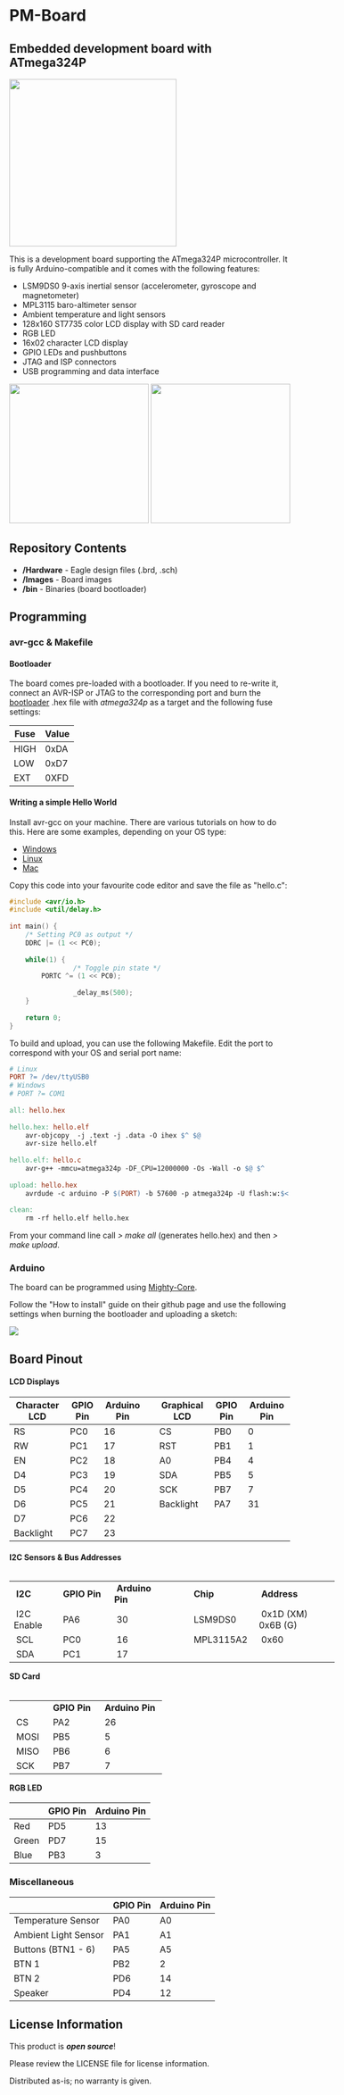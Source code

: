 # PM-Board

## Embedded development board with ATmega324P

<img src="https://github.com/dantudose/PM-Board/blob/main/Images/PM_board.png" height="300"/>

This is a development board supporting the ATmega324P microcontroller. It is fully Arduino-compatible and it comes with the following features:
* LSM9DS0 9-axis inertial sensor (accelerometer, gyroscope and magnetometer)
* MPL3115 baro-altimeter sensor
* Ambient temperature and light sensors
* 128x160 ST7735 color LCD display with SD card reader 
* RGB LED
* 16x02 character LCD display
* GPIO LEDs and pushbuttons
* JTAG and ISP connectors
* USB programming and data interface

<div id="cover">
  <img src="https://github.com/dantudose/PM-Board/blob/main/Images/PM_board_top.png" height="250"/>
  <img src="https://github.com/dantudose/PM-Board/blob/main/Images/PM_board_bottom.png" height="250"/> 
</div>



## Repository Contents

* **/Hardware** - Eagle design files (.brd, .sch)
* **/Images** - Board images
* **/bin** - Binaries (board bootloader)

## Programming

### avr-gcc & Makefile

#### Bootloader
The board comes pre-loaded with a bootloader. If you need to re-write it, connect an AVR-ISP or JTAG to the corresponding port and burn the <a href="https://github.com/dantudose/PM-Board/tree/main/bin">bootloader</a> .hex file with _atmega324p_ as a target and the following fuse settings:

<table>
<thead>
  <tr>
    <th>Fuse</th>
    <th>Value</th>
  </tr>
</thead>
<tbody>
  <tr>
    <td>HIGH</td>
    <td>0xDA</td>
  </tr>
  <tr>
    <td>LOW</td>
    <td>0xD7</td>
  </tr>
  <tr>
    <td>EXT</td>
    <td>0XFD</td>
  </tr>
</tbody>
</table>

#### Writing a simple Hello World

Install avr-gcc on your machine. There are various tutorials on how to do this. Here are some examples, depending on your OS type:
* <a href="https://tinusaur.com/guides/avr-gcc-toolchain/">Windows</a>
* <a href="https://baremetalmicro.com/tutorial_avr_toolchain/03-Install-on-Ubuntu-Linux.html">Linux</a>
* <a href="https://wellys.com/posts/avr_c_macos/">Mac</a>

Copy this code into your favourite code editor and save the file as "hello.c":

```cpp
#include <avr/io.h>
#include <util/delay.h>
 
int main() {
	/* Setting PC0 as output */
	DDRC |= (1 << PC0);
 
	while(1) {
                /* Toggle pin state */
		PORTC ^= (1 << PC0);
 
                _delay_ms(500);
	}
 
	return 0;
}

```
To build and upload, you can use the following Makefile. Edit the port to correspond with your OS and serial port name:

```Makefile
# Linux
PORT ?= /dev/ttyUSB0
# Windows
# PORT ?= COM1
 
all: hello.hex
 
hello.hex: hello.elf
	avr-objcopy  -j .text -j .data -O ihex $^ $@
	avr-size hello.elf
 
hello.elf: hello.c
	avr-g++ -mmcu=atmega324p -DF_CPU=12000000 -Os -Wall -o $@ $^
 
upload: hello.hex
	avrdude -c arduino -P $(PORT) -b 57600 -p atmega324p -U flash:w:$<:a
 
clean:
	rm -rf hello.elf hello.hex
```

From your command line call _> make all_ (generates hello.hex) and then _> make upload_.

### Arduino

The board can be programmed using <a href="https://github.com/MCUdude/MightyCore">Mighty-Core</a>. 

Follow the "How to install" guide on their github page and use the following settings when burning the bootloader and uploading a sketch:

<img src="https://github.com/dantudose/PM-Board/blob/main/Images/mightyCore.png" />

## Board Pinout

#### LCD Displays

<table>
<thead>
  <tr>
    <th>Character LCD</th>
    <th>GPIO Pin</th>
    <th>Arduino Pin</th>
    <th></th>
    <th>Graphical LCD</th>
    <th>GPIO Pin</th>
    <th>Arduino Pin</th>
  </tr>
</thead>
<tbody>
  <tr>
    <td>RS</td>
    <td>PC0</td>
    <td>16</td>
    <td></td>
    <td>CS</td>
    <td>PB0</td>
    <td>0</td>
  </tr>
  <tr>
    <td>RW</td>
    <td>PC1</td>
    <td>17</td>
    <td></td>
    <td>RST</td>
    <td>PB1</td>
    <td>1</td>
  </tr>
  <tr>
    <td>EN</td>
    <td>PC2</td>
    <td>18</td>
    <td></td>
    <td>A0</td>
    <td>PB4</td>
    <td>4</td>
  </tr>
  <tr>
    <td>D4</td>
    <td>PC3</td>
    <td>19</td>
    <td></td>
    <td>SDA</td>
    <td>PB5</td>
    <td>5</td>
  </tr>
  <tr>
    <td>D5</td>
    <td>PC4</td>
    <td>20</td>
    <td></td>
    <td>SCK</td>
    <td>PB7</td>
    <td>7</td>
  </tr>
  <tr>
    <td>D6</td>
    <td>PC5</td>
    <td>21</td>
    <td></td>
    <td>Backlight</td>
    <td>PA7</td>
    <td>31</td>
  </tr>
  <tr>
    <td>D7</td>
    <td>PC6</td>
    <td>22</td>
    <td></td>
    <td></td>
    <td></td>
    <td></td>
  </tr>
  <tr>
    <td>Backlight</td>
    <td>PC7</td>
    <td>23</td>
    <td></td>
    <td></td>
    <td></td>
    <td></td>
  </tr>
</tbody>
</table>


#### I2C Sensors & Bus Addresses

<table style="float: left; width: 584.312px;">
<tbody>
<tr>
<td style="width: 76px;">&nbsp;<strong>I2C</strong></td>
<td style="width: 103px;"><strong>&nbsp;GPIO Pin</strong>&nbsp;</td>
<td style="width: 94px;"><strong>&nbsp;Arduino Pin</strong>&nbsp;</td>
<td style="width: 35px;">&nbsp;</td>
<td style="width: 98px;"><strong>&nbsp;Chip</strong>&nbsp;</td>
<td style="width: 162.312px;"><strong>&nbsp;Address</strong>&nbsp;</td>
</tr>
<tr>
<td style="width: 76px;">&nbsp;I2C Enable&nbsp;</td>
<td style="width: 103px;">&nbsp;PA6</td>
<td style="width: 94px;">&nbsp;30</td>
<td style="width: 35px;">&nbsp;</td>
<td style="width: 98px;">&nbsp;LSM9DS0&nbsp;</td>
<td style="width: 162.312px;">&nbsp;0x1D (XM) 0x6B (G)</td>
</tr>
<tr>
<td style="width: 76px;">&nbsp;SCL&nbsp;</td>
<td style="width: 103px;">&nbsp;PC0&nbsp;</td>
<td style="width: 94px;">&nbsp;16</td>
<td style="width: 35px;">&nbsp;</td>
<td style="width: 98px;">&nbsp;MPL3115A2&nbsp;</td>
<td style="width: 162.312px;">&nbsp;0x60&nbsp;</td>
</tr>
<tr>
<td style="width: 76px;">&nbsp;SDA&nbsp;</td>
<td style="width: 103px;">&nbsp;PC1&nbsp;</td>
<td style="width: 94px;">&nbsp;17&nbsp;</td>
<td style="width: 35px;">&nbsp;</td>
<td style="width: 98px;">&nbsp;</td>
<td style="width: 162.312px;">&nbsp;</td>
</tr>
</tbody>
</table>
<!-- DivTable.com -->

#### SD Card

<table style="float: left;">
<tbody>
<tr>
<td>&nbsp;<b> </b>&nbsp;</td>
<td>&nbsp;<b>GPIO Pin</b>&nbsp;</td>
<td>&nbsp;<b>Arduino Pin</b>&nbsp;</td>
</tr>
<tr>
<td>&nbsp;CS</td>
<td>&nbsp;PA2</td>
<td>&nbsp;26</td>
</tr>
<tr>
<td>&nbsp;MOSI&nbsp;</td>
<td>&nbsp;PB5&nbsp;</td>
<td>&nbsp;5&nbsp;</td>
</tr>
<tr>
<td>&nbsp;MISO&nbsp;</td>
<td>&nbsp;PB6&nbsp;</td>
<td>&nbsp;6&nbsp;</td>
</tr>
<tr>
<td>&nbsp;SCK&nbsp;</td>
<td>&nbsp;PB7&nbsp;</td>
<td>&nbsp;7&nbsp;</td>
</tr>
</tbody>
</table>
<!-- DivTable.com -->

#### RGB LED

<table class="tg">
<thead>
  <tr>
    <th class="tg-amwm"> </th>
    <th class="tg-amwm">GPIO Pin</th>
    <th class="tg-amwm">Arduino Pin</th>
  </tr>
</thead>
<tbody>
  <tr>
    <td class="tg-hmp3">Red</td>
    <td class="tg-hmp3">PD5</td>
    <td class="tg-hmp3">13</td>
  </tr>
  <tr>
    <td class="tg-0lax">Green</td>
    <td class="tg-0lax">PD7</td>
    <td class="tg-0lax">15</td>
  </tr>
  <tr>
    <td class="tg-hmp3">Blue</td>
    <td class="tg-hmp3">PB3</td>
    <td class="tg-hmp3">3</td>
  </tr>
</tbody>
</table>

### Miscellaneous

<table class="tg">
<thead>
  <tr>
    <th class="tg-0lax"></th>
    <th class="tg-amwm">GPIO Pin</th>
    <th class="tg-amwm">Arduino Pin</th>
  </tr>
</thead>
<tbody>
  <tr>
    <td class="tg-0lax">Temperature Sensor</td>
    <td class="tg-0lax">PA0</td>
    <td class="tg-0lax">A0</td>
  </tr>
  <tr>
    <td class="tg-0lax">Ambient Light Sensor</td>
    <td class="tg-0lax">PA1</td>
    <td class="tg-0lax">A1</td>
  </tr>
  <tr>
    <td class="tg-0lax">Buttons (BTN1 - 6)</td>
    <td class="tg-0lax">PA5</td>
    <td class="tg-0lax">A5</td>
  </tr>
  <tr>
    <td class="tg-0lax">BTN 1</td>
    <td class="tg-0lax">PB2</td>
    <td class="tg-0lax">2</td>
  </tr>
  <tr>
    <td class="tg-0lax">BTN 2</td>
    <td class="tg-0lax">PD6</td>
    <td class="tg-0lax">14</td>
  </tr>
  <tr>
    <td class="tg-0lax">Speaker</td>
    <td class="tg-0lax">PD4</td>
    <td class="tg-0lax">12</td>
  </tr>
</tbody>
</table>

## License Information

This product is _**open source**_! 

Please review the LICENSE file for license information. 

Distributed as-is; no warranty is given.
